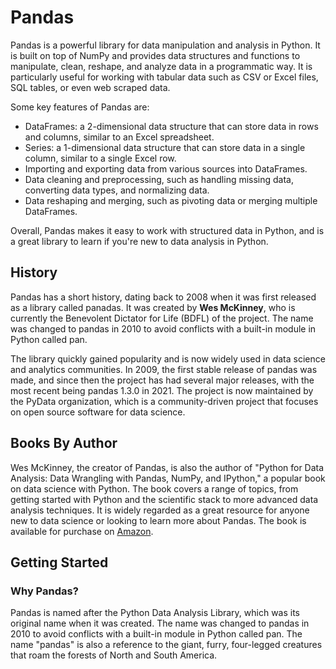 # Pandas

Pandas is a powerful library for data manipulation and analysis in Python. It is built on top of NumPy and provides data structures and functions to manipulate, clean, reshape, and analyze data in a programmatic way. It is particularly useful for working with tabular data such as CSV or Excel files, SQL tables, or even web scraped data.

Some key features of Pandas are:

* DataFrames: a 2-dimensional data structure that can store data in rows and columns, similar to an Excel spreadsheet.
* Series: a 1-dimensional data structure that can store data in a single column, similar to a single Excel row.
* Importing and exporting data from various sources into DataFrames.
* Data cleaning and preprocessing, such as handling missing data, converting data types, and normalizing data.
* Data reshaping and merging, such as pivoting data or merging multiple DataFrames.

Overall, Pandas makes it easy to work with structured data in Python, and is a great library to learn if you're new to data analysis in Python.

## History

Pandas has a short history, dating back to 2008 when it was first released as a library called panadas. It was created by **Wes McKinney**, who is currently the Benevolent Dictator for Life (BDFL) of the project. The name was changed to pandas in 2010 to avoid conflicts with a built-in module in Python called pan.

The library quickly gained popularity and is now widely used in data science and analytics communities. In 2009, the first stable release of pandas was made, and since then the project has had several major releases, with the most recent being pandas 1.3.0 in 2021. The project is now maintained by the PyData organization, which is a community-driven project that focuses on open source software for data science.

## Books By Author

Wes McKinney, the creator of Pandas, is also the author of "Python for Data Analysis: Data Wrangling with Pandas, NumPy, and IPython," a popular book on data science with Python. The book covers a range of topics, from getting started with Python and the scientific stack to more advanced data analysis techniques. It is widely regarded as a great resource for anyone new to data science or looking to learn more about Pandas. The book is available for purchase on [Amazon](https://www.amazon.com/Python-Data-Analysis-Wrangling-IPython/dp/1491919079/).

## Getting Started

### Why Pandas?

Pandas is named after the Python Data Analysis Library, which was its original name when it was created. The name was changed to pandas in 2010 to avoid conflicts with a built-in module in Python called pan. The name "pandas" is also a reference to the giant, furry, four-legged creatures that roam the forests of North and South America.






